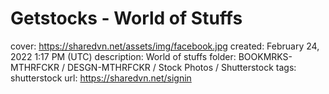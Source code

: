 # Getstocks - World of Stuffs

cover: https://sharedvn.net/assets/img/facebook.jpg
created: February 24, 2022 1:17 PM (UTC)
description: World of stuffs
folder: BOOKMRKS-MTHRFCKR / DESGN-MTHRFCKR / Stock Photos / Shutterstock
tags: shutterstock
url: https://sharedvn.net/signin